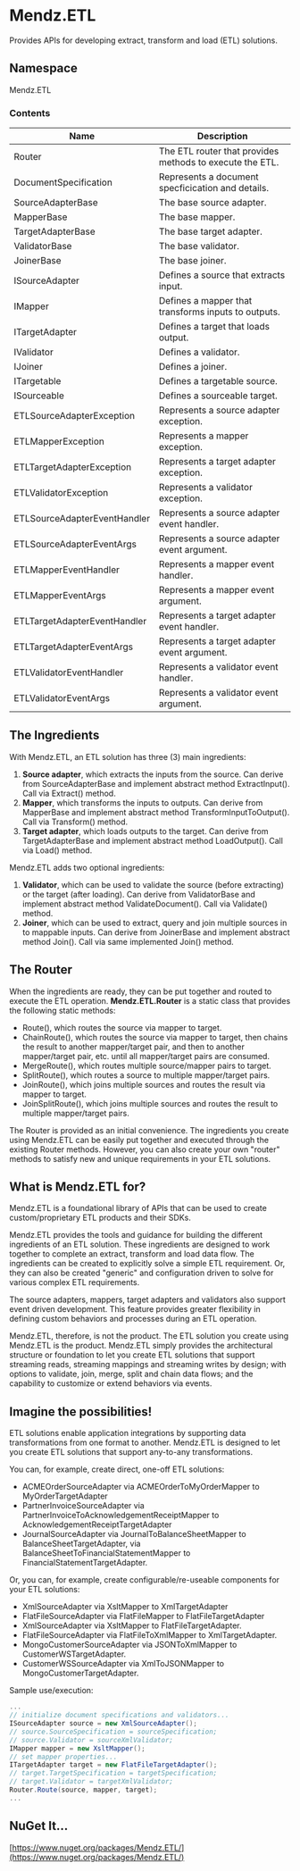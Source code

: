 # Mendz.ETL
Provides APIs for developing extract, transform and load (ETL) solutions.
## Namespace
Mendz.ETL
### Contents
Name | Description
---- | -----------
Router | The ETL router that provides methods to execute the ETL.
DocumentSpecification | Represents a document specficication and details.
SourceAdapterBase | The base source adapter.
MapperBase | The base mapper.
TargetAdapterBase | The base target adapter.
ValidatorBase | The base validator.
JoinerBase | The base joiner.
ISourceAdapter | Defines a source that extracts input.
IMapper | Defines a mapper that transforms inputs to outputs.
ITargetAdapter | Defines a target that loads output.
IValidator | Defines a validator.
IJoiner | Defines a joiner.
ITargetable | Defines a targetable source.
ISourceable | Defines a sourceable target.
ETLSourceAdapterException | Represents a source adapter exception.
ETLMapperException | Represents a mapper exception.
ETLTargetAdapterException | Represents a target adapter exception.
ETLValidatorException | Represents a validator exception.
ETLSourceAdapterEventHandler | Represents a source adapter event handler.
ETLSourceAdapterEventArgs | Represents a source adapter event argument.
ETLMapperEventHandler | Represents a mapper event handler.
ETLMapperEventArgs | Represents a mapper event argument.
ETLTargetAdapterEventHandler | Represents a target adapter event handler.
ETLTargetAdapterEventArgs | Represents a target adapter event argument.
ETLValidatorEventHandler | Represents a validator event handler.
ETLValidatorEventArgs | Represents a validator event argument.
## The Ingredients
With Mendz.ETL, an ETL solution has three (3) main ingredients:
1. **Source adapter**, which extracts the inputs from the source. Can derive from SourceAdapterBase and implement abstract method ExtractInput(). Call via Extract() method.
2. **Mapper**, which transforms the inputs to outputs. Can derive from MapperBase and implement abstract method TransformInputToOutput(). Call via Transform() method.
3. **Target adapter**, which loads outputs to the target. Can derive from TargetAdapterBase and implement abstract method LoadOutput(). Call via Load() method.

Mendz.ETL adds two optional ingredients:
1. **Validator**, which can be used to validate the source (before extracting) or the target (after loading). Can derive from ValidatorBase and implement abstract method ValidateDocument(). Call via Validate() method.
2. **Joiner**, which can be used to extract, query and join multiple sources in to mappable inputs. Can derive from JoinerBase and implement abstract method Join(). Call via same implemented Join() method.
## The Router
When the ingredients are ready, they can be put together and routed to execute the ETL operation.
**Mendz.ETL.Router** is a static class that provides the following static methods:
- Route(), which routes the source via mapper to target.
- ChainRoute(), which routes the source via mapper to target, then chains the result to another mapper/target pair, and then to another mapper/target pair, etc. until all mapper/target pairs are consumed.
- MergeRoute(), which routes multiple source/mapper pairs to target.
- SplitRoute(), which routes a source to multiple mapper/target pairs.
- JoinRoute(), which joins multiple sources and routes the result via mapper to target.
- JoinSplitRoute(), which joins multiple sources and routes the result to multiple mapper/target pairs.

The Router is provided as an initial convenience. The ingredients you create using Mendz.ETL can be easily put together and executed through the existing Router methods. However, you can also create your own "router" methods to satisfy new and unique requirements in your ETL solutions.
## What is Mendz.ETL for?
Mendz.ETL is a foundational library of APIs that can be used to create custom/proprietary ETL products and their SDKs.

Mendz.ETL provides the tools and guidance for building the different ingredients of an ETL solution.
These ingredients are designed to work together to complete an extract, transform and load data flow.
The ingredients can be created to explicitly solve a simple ETL requirement. Or,
they can also be created "generic" and configuration driven to solve for various complex ETL requirements.

The source adapters, mappers, target adapters and validators also support event driven development.
This feature provides greater flexibility in defining custom behaviors and processes during an ETL operation.

Mendz.ETL, therefore, is not the product. The ETL solution you create using Mendz.ETL is the product.
Mendz.ETL simply provides the architectural structure or foundation to let you create ETL solutions
that support streaming reads, streaming mappings and streaming writes by design;
with options to validate, join, merge, split and chain data flows; and
the capability to customize or extend behaviors via events.
## Imagine the possibilities!
ETL solutions enable application integrations by supporting data transformations from one format to another. Mendz.ETL is designed to let you create ETL solutions that support any-to-any transformations.

You can, for example, create direct, one-off ETL solutions:
- ACMEOrderSourceAdapter via ACMEOrderToMyOrderMapper to MyOrderTargetAdapter
- PartnerInvoiceSourceAdapter via PartnerInvoiceToAcknowledgementReceiptMapper to AcknowledgementReceiptTargetAdapter
- JournalSourceAdapter via JournalToBalanceSheetMapper to BalanceSheetTargetAdapter,
via BalanceSheetToFinancialStatementMapper to FinancialStatementTargetAdapter.

Or, you can, for example, create configurable/re-useable components for your ETL solutions:
- XmlSourceAdapter via XsltMapper to XmlTargetAdapter
- FlatFileSourceAdapter via FlatFileMapper to FlatFileTargetAdapter
- XmlSourceAdapter via XsltMapper to FlatFileTargetAdapter.
- FlatFileSourceAdapter via FlatFileToXmlMapper to XmlTargetAdapter.
- MongoCustomerSourceAdapter via JSONToXmlMapper to CustomerWSTargetAdapter.
- CustomerWSSourceAdapter via XmlToJSONMapper to MongoCustomerTargetAdapter.

Sample use/execution:
```C#
...
// initialize document specifications and validators...
ISourceAdapter source = new XmlSourceAdapter();
// source.SourceSpecification = sourceSpecification;
// source.Validator = sourceXmlValidator;
IMapper mapper = new XsltMapper();
// set mapper properties...
ITargetAdapter target = new FlatFileTargetAdapter();
// target.TargetSpecification = targetSpecification;
// target.Validator = targetXmlValidator;
Router.Route(source, mapper, target);
...
```
## NuGet It...
[https://www.nuget.org/packages/Mendz.ETL/](https://www.nuget.org/packages/Mendz.ETL/)
